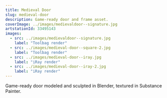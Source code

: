 ```yaml
---
title: Medieval Door
slug: medieval-door
description: Game-ready door and frame asset.
coverImage: ../images/medievaldoor--signature.jpg
artstationId: 33495143
images:
  - src: ../images/medievaldoor--signature.jpg
    label: "Toolbag render"
  - src: ../images/medieval-door--square-2.jpg
    label: "Toolbag render"
  - src: ../images/medieval-door--iray.jpg
    label: "iRay render"
  - src: ../images/medieval-door--iray-2.jpg
    label: "iRay render"
---
```


Game-ready door modeled and sculpted in Blender, textured in Substance Painter.
